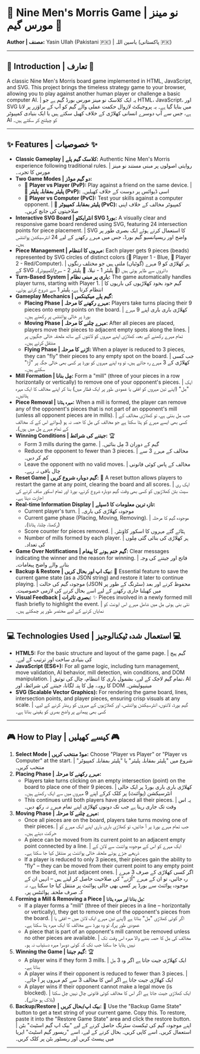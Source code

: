 # 🎲 Nine Men's Morris Game | نو مینز مورس گیم 🎲

**Author | مصنف:** Yasin Ullah (Pakistani 🇵🇰) | یاسین اللہ (پاکستانی 🇵🇰)

---

## 📜 Introduction | تعارف 📜

A classic Nine Men's Morris board game implemented in HTML, JavaScript, and SVG. This project brings the timeless strategy game to your browser, allowing you to play against another human player or challenge a basic computer AI.
|
یہ ایک کلاسک نو مینز مورس بورڈ گیم ہے جو HTML، JavaScript، اور SVG میں بنایا گیا ہے۔ یہ پروجیکٹ لازوال حکمت عملی والے گیم کو آپ کے براؤزر پر لاتا ہے، جس سے آپ دوسرے انسانی کھلاڑی کے خلاف کھیل سکتے ہیں یا ایک بنیادی کمپیوٹر AI کو چیلنج کر سکتے ہیں۔

---

## ✨ Features | خصوصیات ✨

*   **Classic Gameplay | کلاسک گیم پلے:** Authentic Nine Men's Morris experience following traditional rules. | روایتی اصولوں پر مبنی مستند نو مینز مورس کا تجربہ۔
*   **Two Game Modes | دو گیم موڈز:**
    *   🤝 **Player vs Player (PvP):** Play against a friend on the same device. | 🤝 **پلیئر بمقابلہ پلیئر (PvP):** اسی ڈیوائس پر دوست کے خلاف کھیلیں۔
    *   🤖 **Player vs Computer (PvC):** Test your skills against a computer opponent. | 🤖 **پلیئر بمقابلہ کمپیوٹر (PvC):** کمپیوٹر مخالف کے خلاف اپنی صلاحیتوں کی جانچ کریں۔
*   **Interactive SVG Board | انٹرایکٹو SVG بورڈ:** A visually clear and responsive game board rendered using SVG, featuring 24 intersection points for piece placement. | SVG کا استعمال کرتے ہوئے ایک بصری طور پر واضح اور ریسپانسیو گیم بورڈ، جس میں مہرے رکھنے کے لیے 24 انٹرسیکشن پوائنٹس ہیں۔
*   **Piece Management | مہروں کا انتظام:** Each player gets 9 pieces (beads) represented by SVG circles of distinct colors (🔵 Player 1 - Blue, 🔴 Player 2 - Red/Computer). | ہر کھلاڑی کو 9 مہرے (گوٹیاں) ملتی ہیں جو مختلف رنگوں کے SVG دائروں سے ظاہر ہوتی ہیں (🔵 پلیئر 1 - نیلا، 🔴 پلیئر 2 - سرخ/کمپیوٹر)۔
*   **Turn-Based System | باری پر مبنی نظام:** The game automatically handles player turns, starting with Player 1. | گیم خود بخود کھلاڑیوں کی باریوں کا انتظام کرتا ہے، پلیئر 1 سے شروع کرتے ہوئے۔
*   **Gameplay Mechanics | گیم پلے میکینکس:**
    *   **Placing Phase | مہرے رکھنے کا مرحلہ:** Players take turns placing their 9 pieces onto empty points on the board. | کھلاڑی باری باری اپنے 9 مہرے بورڈ پر خالی پوائنٹس پر رکھتے ہیں۔
    *   **Moving Phase | مہرے چلنے کا مرحلہ:** After all pieces are placed, players move their pieces to adjacent empty spots along the lines. | تمام مہرے رکھنے کے بعد، کھلاڑی اپنے مہروں کو لائنوں کے ساتھ ملحقہ خالی جگہوں پر منتقل کرتے ہیں۔
    *   **Flying Phase | اڑنے کا مرحلہ:** When a player is reduced to 3 pieces, they can "fly" their pieces to any empty spot on the board. | جب کسی کھلاڑی کے 3 مہرے رہ جاتے ہیں، تو وہ اپنے مہروں کو بورڈ پر کسی بھی خالی جگہ پر "اُڑا" سکتے ہیں۔
*   **Mill Formation | مِل بنانا:** Form a "mill" (three of your pieces in a row horizontally or vertically) to remove one of your opponent's pieces. | ایک "مِل" (اپنے تین مہروں کو افقی یا عمودی طور پر ایک قطار میں) بنا کر اپنے مخالف کا ایک مہرہ ہٹائیں۔
*   **Piece Removal | مہرہ ہٹانا:** When a mill is formed, the player can remove any of the opponent's pieces that is not part of an opponent's mill (unless all opponent pieces are in mills). | جب مِل بنتی ہے، تو کھلاڑی مخالف کے کسی بھی ایسے مہرے کو ہٹا سکتا ہے جو مخالف کی مِل کا حصہ نہ ہو (سوائے اس کے کہ مخالف کے تمام مہرے مِل میں ہوں)۔
*   **Winning Conditions | جیتنے کی شرائط:** 🏆
    *   Form 3 mills during the game. | گیم کے دوران 3 مِل بنائیں۔
    *   Reduce the opponent to fewer than 3 pieces. | مخالف کے مہرے 3 سے کم کر دیں۔
    *   Leave the opponent with no valid moves. | مخالف کے پاس کوئی قانونی چال باقی نہ رہے۔
*   **Reset Game | گیم دوبارہ شروع کریں:** 🔄 A reset button allows players to restart the game at any point, clearing the board and all scores. | ایک ری سیٹ بٹن کھلاڑیوں کو کسی بھی وقت گیم دوبارہ شروع کرنے، بورڈ اور تمام اسکور صاف کرنے کی اجازت دیتا ہے۔
*   **Real-time Information Display | تازہ ترین معلومات کا ڈسپلے:**
    *   Current player's turn. | موجودہ کھلاڑی کی باری۔
    *   Current game phase (Placing, Moving, Removing). | موجودہ گیم کا مرحلہ (رکھنا، چلنا، ہٹانا)۔
    *   Score counter for pieces removed. | ہٹائے گئے مہروں کا اسکور کاؤنٹر۔
    *   Number of mills formed by each player. | ہر کھلاڑی کی بنائی گئی مِلوں کی تعداد۔
*   **Game Over Notifications | گیم ختم ہونے کا پیغام:** Clear messages indicating the winner and the reason for winning. | فاتح اور جیتنے کی وجہ بتانے والے واضح پیغامات۔
*   **Backup & Restore | بیک اپ اور بحال کریں:** 💾 Essential feature to save the current game state (as a JSON string) and restore it later to continue playing. | موجودہ گیم کی حالت (JSON سٹرنگ کے طور پر) محفوظ کرنے اور بعد میں کھیلنا جاری رکھنے کے لیے اسے بحال کرنے کی لازمی خصوصیت۔
*   **Visual Feedback | بصری تاثرات:** ✨ Pieces involved in a newly formed mill flash briefly to highlight the event. | نئی بنی ہوئی مِل میں شامل مہرے اس ایونٹ کو نمایاں کرنے کے لیے مختصر طور پر چمکتے ہیں۔

---

## 💻 Technologies Used | استعمال شدہ ٹیکنالوجیز 💻

*   **HTML5:** For the basic structure and layout of the game page. | گیم پیج کی بنیادی ساخت اور ترتیب کے لیے۔
*   **JavaScript (ES6+):** For all game logic, including turn management, move validation, AI behavior, mill detection, win conditions, and DOM manipulation. | تمام گیم لاجک کے لیے، بشمول باری کا انتظام، چال کی توثیق، AI کا رویہ، مِل کا پتہ لگانا، جیتنے کی شرائط، اور DOM مینیپولیشن۔
*   **SVG (Scalable Vector Graphics):** For rendering the game board, lines, intersection points, and player pieces, ensuring crisp visuals at any scale. | گیم بورڈ، لائنوں، انٹرسیکشن پوائنٹس، اور کھلاڑیوں کے مہروں کو رینڈر کرنے کے لیے، کسی بھی پیمانے پر واضح بصری کو یقینی بناتا ہے۔

---

## 🎮 How to Play | کیسے کھیلیں 🎮

1.  **Select Mode | موڈ منتخب کریں:** Choose "Player vs Player" or "Player vs Computer" at the start. | شروع میں "پلیئر بمقابلہ پلیئر" یا "پلیئر بمقابلہ کمپیوٹر" منتخب کریں۔
2.  **Placing Phase | مہرے رکھنے کا مرحلہ:**
    *   Players take turns clicking on an empty intersection (point) on the board to place one of their 9 pieces. | کھلاڑی باری باری بورڈ پر ایک خالی انٹرسیکشن (پوائنٹ) پر کلک کرکے اپنے 9 مہروں میں سے ایک رکھتے ہیں۔
    *   This continues until both players have placed all their pieces. | یہ اس وقت تک جاری رہتا ہے جب تک دونوں کھلاڑی اپنے تمام مہرے نہ رکھ دیں۔
3.  **Moving Phase | مہرے چلنے کا مرحلہ:**
    *   Once all pieces are on the board, players take turns moving one of their pieces. | جب تمام مہرے بورڈ پر آ جائیں، تو کھلاڑی باری باری اپنے ایک مہرے کو حرکت دیتے ہیں۔
    *   A piece can be moved from its current point to an adjacent empty point connected by a line. | ایک مہرے کو اس کے موجودہ پوائنٹ سے لائن کے ذریعے جڑے ہوئے ملحقہ خالی پوائنٹ پر منتقل کیا جا سکتا ہے۔
    *   If a player is reduced to only 3 pieces, their pieces gain the ability to "fly" – they can be moved from their current point to any empty point on the board, not just adjacent ones. | اگر کسی کھلاڑی کے صرف 3 مہرے رہ جائیں، تو ان کے مہرے "اُڑنے" کی صلاحیت حاصل کر لیتے ہیں – انہیں ان کے موجودہ پوائنٹ سے بورڈ پر کسی بھی خالی پوائنٹ پر منتقل کیا جا سکتا ہے، نہ کہ صرف ملحقہ پوائنٹس پر۔
4.  **Forming a Mill & Removing a Piece | مِل بنانا اور مہرہ ہٹانا:**
    *   If a player forms a "mill" (three of their pieces in a line – horizontally or vertically), they get to remove one of the opponent's pieces from the board. | اگر کوئی کھلاڑی "مِل" بناتا ہے (اپنے تین مہرے ایک لائن میں – افقی یا عمودی طور پر)، تو وہ بورڈ سے مخالف کا ایک مہرہ ہٹا سکتا ہے۔
    *   A piece that is part of an opponent's mill cannot be removed unless no other pieces are available. | مخالف کی مِل کا حصہ بننے والا مہرہ اس وقت تک نہیں ہٹایا جا سکتا جب تک کہ کوئی دوسرا مہرہ دستیاب نہ ہو۔
5.  **Winning the Game | گیم جیتنا:** 🏆
    *   A player wins if they form 3 mills. | ایک کھلاڑی جیت جاتا ہے اگر وہ 3 مِل بناتا ہے۔
    *   A player wins if their opponent is reduced to fewer than 3 pieces. | ایک کھلاڑی جیت جاتا ہے اگر اس کا مخالف 3 سے کم مہروں پر آ جائے۔
    *   A player wins if their opponent cannot make a legal move (is blocked). | ایک کھلاڑی جیت جاتا ہے اگر اس کا مخالف کوئی قانونی چال نہیں چل سکتا (بلاک ہو جائے)۔
6.  **Backup/Restore | بیک اپ/بحال کریں:** 💾 Use the "Backup Game State" button to get a text string of your current game. Copy this. To restore, paste it into the "Restore Game State" area and click the restore button. | اپنے موجودہ گیم کی ٹیکسٹ سٹرنگ حاصل کرنے کے لیے "بیک اپ گیم اسٹیٹ" بٹن استعمال کریں۔ اسے کاپی کریں۔ بحال کرنے کے لیے، اسے "ریسور گیم اسٹیٹ" ایریا میں پیسٹ کریں اور ریسٹور بٹن پر کلک کریں۔

---
